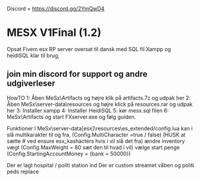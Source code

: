 Discord = https://discord.gg/2YmQwD4

# MESX V1Final (1.2)
Opsat Fivem esx RP server oversat til dansk med SQL fil
Xampp og heidiSQL klar til brug,

join min discord for support og andre udgiverleser
-----------------------------------------------------------
HowTO
1: Åben MeSx\Artifacts og højre klik på artifacts.7z og udpak her
2: Åben MeSx\server-data\resources og højre klick på resources.rar og udpak her
3: Installer xampp
4: Installer HeidiSQL
5: kør mesx.sql filen
6: MeSx\Artifacts og start FXserver.exe og følg guiden.

Funktioner
I MeSx\server-data\[esx]\resources\es_extended/config.lua
kan i slå multikarakter til og fra, (Config.MultiCharacter =true / false)  (HUSK at sætte # ved ensure esx_kashacters hvis i vil slå det fra)
ændre inventory vægt (Config.MaxWeight = 80 sæt den til hvad i vil)
vælge start penge (Config.StartingAccountMoney = {bank = 50000})


Der er lagt hospital / politi station ind
Der er custom streamet våben
og politi peds replace
